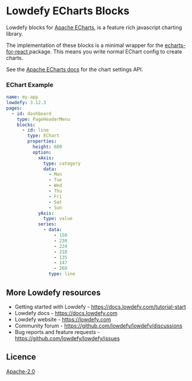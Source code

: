 # Lowdefy ECharts Blocks

Lowdefy blocks for [Apache ECharts](https://echarts.apache.org/), is a feature rich javascript charting library.

The implementation of these blocks is a minimal wrapper for the [echarts-for-react
](https://www.npmjs.com/package/echarts-for-react) package. This means you write normal EChart config to create charts.

See the [Apache ECharts docs](https://echarts.apache.org/en/api.html#echarts) for the chart settings API.

### EChart Example

```yaml
name: my-app
lowdefy: 3.12.3
pages:
  - id: dashboard
    type: PageHeaderMenu
    blocks:
      - id: line
        type: EChart
        properties:
          height: 600
          option:
            xAxis:
              type: category
              data:
                - Mon
                - Tue
                - Wed
                - Thu
                - Fri
                - Sat
                - Sun
            yAxis:
              type: value
            series:
              - data:
                  - 150
                  - 230
                  - 224
                  - 218
                  - 135
                  - 147
                  - 260
                type: line
```

<!-- TODO
## Other Lowdefy Blocks Packages

- [@lowdefy/blocks-template](https://github.com/lowdefy/blocks-template): Lowdefy template for creating blocks.
- [@lowdefy/blocks-basic](https://github.com/lowdefy/lowdefy/tree/main/packages/blocks/blocksBasic): Official Lowdefy blocks some basic Html elements.
- [@lowdefy/blocks-antd](https://github.com/lowdefy/lowdefy/tree/main/packages/blocks/blocksAntd): Official Lowdefy blocks for [Antd design](https://ant.design/).
- [@lowdefy/blocks-color-selectors](https://github.com/lowdefy/lowdefy/tree/main/packages/blocks/blocksColorSelectors): Official Lowdefy blocks for [react-colorful](https://casesandberg.github.io/react-colorful/).
- [@lowdefy/blocks-markdown](https://github.com/lowdefy/lowdefy/tree/main/packages/blocks/blocksMarkdown): Official Lowdefy blocks to render Markdown.
- [@lowdefy/blocks-amcharts](https://github.com/lowdefy/blocks-amcharts): Lowdefy blocks to render [AmCharts v4](https://www.amcharts.com/).
- [@lowdefy/blocks-aggrid](https://github.com/lowdefy/blocks-aggrid): Lowdefy blocks to render [Ag-Grid](https://www.ag-grid.com/) tables. -->

## More Lowdefy resources

- Getting started with Lowdefy - https://docs.lowdefy.com/tutorial-start
- Lowdefy docs - https://docs.lowdefy.com
- Lowdefy website - https://lowdefy.com
- Community forum - https://github.com/lowdefy/lowdefy/discussions
- Bug reports and feature requests - https://github.com/lowdefy/lowdefy/issues

## Licence

[Apache-2.0](https://github.com/lowdefy/lowdefy/blob/main/LICENSE)
